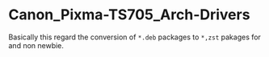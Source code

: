 # Canon_Pixma-TS705_Arch-Drivers
Basically this regard the conversion of `*.deb` packages to `*,zst` pakages for and non newbie.
